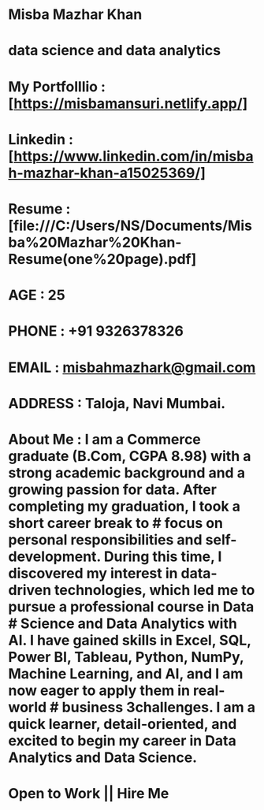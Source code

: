 # Misba Mazhar Khan
# data science and data analytics
# My Portfolllio : [https://misbamansuri.netlify.app/]
# Linkedin : [https://www.linkedin.com/in/misbah-mazhar-khan-a15025369/]
# Resume :[file:///C:/Users/NS/Documents/Misba%20Mazhar%20Khan-Resume(one%20page).pdf]
# AGE : 25
# PHONE : +91 9326378326
# EMAIL : misbahmazhark@gmail.com
# ADDRESS : Taloja, Navi Mumbai.
# About Me : I am a Commerce graduate (B.Com, CGPA 8.98) with a strong academic background and a growing passion for data. After completing my graduation, I took a short career break to     #  focus on personal responsibilities and self-development. During this time, I discovered my interest in data-driven technologies, which led me to pursue a professional course in Data      #   Science and Data Analytics with AI. I have gained skills in Excel, SQL, Power BI, Tableau, Python, NumPy, Machine Learning, and AI, and I am now eager to apply them in real-world        #   business   3challenges. I am a quick learner, detail-oriented, and excited to begin my career in Data Analytics and Data Science.
  
# Open to Work || Hire Me 
